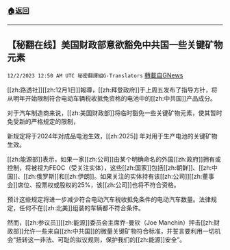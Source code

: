 ###  [:house:返回](README.md)
---


## 【秘翻在线】美国财政部意欲豁免中共国一些关键矿物元素
`12/2/2023 12:50 AM UTC 秘密翻譯組G-Translators` [轉載自GNews](https://gnews.org/articles/2061272)

[[zh:路透社]][[zh:12月1日]]報導，[[zh:拜登政府]]于上周五发布了指导方针，将从明年开始限制符合电动车辆税收抵免资格的电池中的[[zh:中共国]]产品成分。

对于汽车制造商来说，[[zh:美国财政部]]将临时豁免一些关键矿物元素，使其暂时免受新的严格规定的限制，

新规定将于2024年对成品电池生效，[[zh:2025]] 年对用于生产电池的关键矿物生效。

[[zh:能源部]]表示，如果一家[[zh:公司]]由某个明确命名的外国[[zh:政府]]拥有或控制，将被视为FEOC（受关注实体），这些[[zh:国家]]包括[[zh:朝鲜]]、[[zh:中国]]、[[zh:俄罗斯]]和[[zh:伊朗]]。如果关注的实体持有该[[zh:公司]][[zh:董事会]]席位、投票权或股权的25%，该[[zh:公司]]也将不符合资格。

预计这些规定将进一步减少符合电动汽车税收抵免条件的电动汽车数量。法律规定，任何不在[[zh:北美]]组装的车辆都不符合条件。

然而，[[zh:参议员]][[zh:能源]]委员会主席乔\-曼钦（Joe Manchin）抨击[[zh:财政部]]允许一些来自[[zh:中共国]]的微量关键矿物符合标准，并誓言要利用一切机会“扭转这一非法、可耻的拟议规则，保护我们的[[zh:能源]]安全”。
